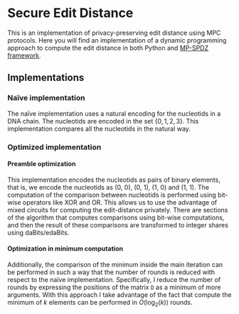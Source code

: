 # Secure Edit Distance

This is an implementation of privacy-preserving edit distance using MPC protocols. Here you will find an implementation of a dynamic programming approach to compute the edit distance in both Python and [MP-SPDZ framework](https://github.com/data61/MP-SPDZ).

## Implementations

### Naïve implementation

The naïve implementation uses a natural encoding for the nucleotids in a DNA chain. The nucleotids are encoded in the set {$0, 1, 2, 3$}. This implementation compares all the nucleotids in the natural way.

### Optimized implementation

#### Preamble optimization

This implementation encodes the nucleotids as pairs of binary elements, that is, we encode the nucleotids as (0, 0), (0, 1), (1, 0) and (1, 1). The computation of the comparison between nucleotids is performed using bit-wise operators like XOR and OR. This allows us to use the advantage of mixed circuits for computing the edit-distance privately. There are sections of the algorithm that computes comparisons using bit-wise computations, and then the result of these comparisons are transformed to integer shares using daBits/edaBits.

#### Optimization in minimum computation

Additionally, the comparison of the minimum inside the main iteration can be performed in such a way that the number of rounds is reduced with respect to the naïve implementation. Specifically, I reduce the number of rounds by expressing the positions of the matrix `D` as a minimum of more arguments. With this approach I take advantage of the fact that compute the minimum of $k$ elements can be performed in $O(\log_2(k))$ rounds.

